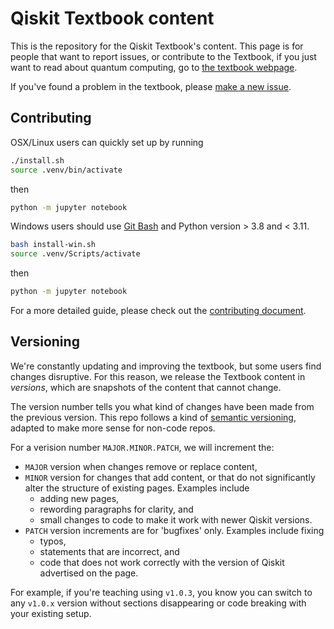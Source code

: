 # Qiskit Textbook content

This is the repository for the Qiskit Textbook's content. This page is for
people that want to report issues, or contribute to the Textbook, if you just
want to read about quantum computing, go to [the textbook
webpage](https://qiskit.org/learn/).

If you've found a problem in the textbook, please [make a new
issue](https://github.com/Qiskit/textbook/issues/new/choose).

## Contributing

OSX/Linux users can quickly set up by running

```sh
./install.sh
source .venv/bin/activate
```

then
```sh
python -m jupyter notebook
```

Windows users should use [Git Bash](https://gitforwindows.org/) and Python version > 3.8 and < 3.11.

```sh
bash install-win.sh
source .venv/Scripts/activate
```

then
```sh
python -m jupyter notebook
```

For a more detailed guide, please check out the
[contributing document](./CONTRIBUTING.md).


## Versioning

We're constantly updating and improving the textbook, but some users find
changes disruptive. For this reason, we release the Textbook content in
_versions_, which are snapshots of the content that cannot change.

The version number tells you what kind of changes have been made from the
previous version. This repo follows a kind of [semantic
versioning](https://semver.org/), adapted to make more sense for non-code
repos.

For a verision number `MAJOR.MINOR.PATCH`, we will increment the:

- `MAJOR` version when changes remove or replace content,
- `MINOR` version for changes that add content, or that do not significantly
  alter the structure of existing pages. Examples include
    - adding new pages,
    - rewording paragraphs for clarity, and
    - small changes to code to make it work with newer Qiskit versions.
- `PATCH` version increments are for 'bugfixes' only. Examples include fixing
    - typos,
    - statements that are incorrect, and
    - code that does not work correctly with the version of Qiskit advertised
      on the page.

For example, if you're teaching using `v1.0.3`, you know you can switch to any
`v1.0.x` version without sections disappearing or code breaking with your
existing setup.
